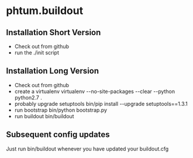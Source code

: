 phtum.buildout
==============

Installation Short Version
--------------------------

- Check out from github 
- run the ./init script

Installation Long Version
-------------------------

- Check out from github 
- create a virtualenv
  virtualenv --no-site-packages --clear --python python2.7 .
- probably upgrade setuptools
  bin/pip install --upgrade setuptools==1.3.1
- run bootstrap
  bin/python bootstrap.py
- run buildout
  bin/buildout


Subsequent config updates
-------------------------

Just run bin/buildout whenever you have updated your buildout.cfg
